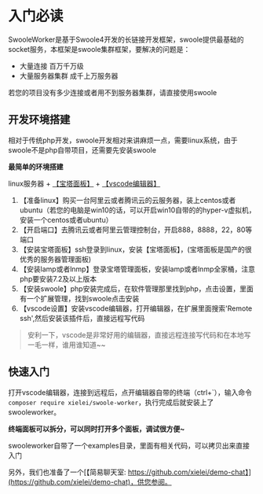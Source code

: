 # 入门必读

SwooleWorker是基于Swoole4开发的长链接开发框架，swoole提供最基础的socket服务，本框架是swoole集群框架，要解决的问题是：

* 大量连接 百万千万级
* 大量服务器集群 成千上万服务器

若您的项目没有多少连接或者用不到服务器集群，请直接使用swoole

## 开发环境搭建

相对于传统php开发，swoole开发相对来讲麻烦一点，需要linux系统，由于swoole不是php自带项目，还需要先安装swoole

**最简单的环境搭建**

linux服务器 + [【宝塔面板】](https://www.bt.cn/) + [【vscode编辑器】](https://code.visualstudio.com/)

1. 【准备linux】购买一台阿里云或者腾讯云的云服务器，装上centos或者ubuntu（若您的电脑是win10的话，可以开启win10自带的的hyper-v虚拟机，安装一个centos或者ubuntu）
2. 【开启端口】去腾讯云或者阿里云管理控制台，开启888，8888，22，80等端口
3. 【安装宝塔面板】ssh登录到linux，安装【宝塔面板】，(宝塔面板是国产的很优秀的服务器管理面板)
4. 【安装lamp或者lnmp】登录宝塔管理面板，安装lamp或者lnmp全家桶，注意php要安装7.2及以上版本
5. 【安装swoole】php安装完成后，在软件管理那里找到php，点击设置，里面有一个扩展管理，找到swoole点击安装
6. 【vscode设置】安装vscode编辑器，打开编辑器，在扩展里面搜索'Remote ssh',然后安装该插件后，直接远程写代码

> 安利一下，vscode是非常好用的编辑器，直接远程连接写代码和在本地写一毛一样，谁用谁知道~~

## 快速入门

打开vscode编辑器，连接到远程后，点开编辑器自带的终端（ctrl+\`），输入命令`composer require xielei/swoole-worker`，执行完成后就安装上了swooleworker。

**终端面板可以拆分，可以同时打开多个面板，调试很方便~**

swooleworker自带了一个examples目录，里面有相关代码，可以拷贝出来直接入门

另外，我们也准备了一个[【简易聊天室: https://github.com/xielei/demo-chat】](https://github.com/xielei/demo-chat)，供您参阅。
